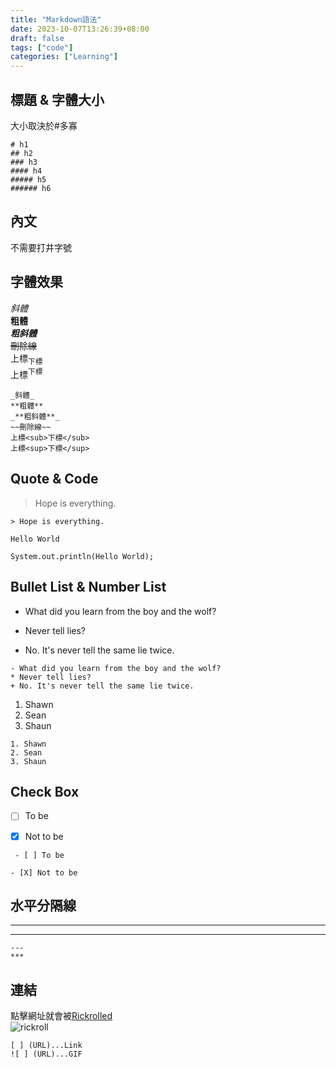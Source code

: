 ```yaml
---
title: "Markdown語法"
date: 2023-10-07T13:26:39+08:00
draft: false
tags: ["code"]
categories: ["Learning"]
---
```

## 標題 & 字體大小
大小取決於#多寡  
```
# h1
## h2
### h3
#### h4
##### h5
###### h6
```

## 內文
不需要打井字號

## 字體效果
_斜體_  
**粗體**  
_**粗斜體**_  
~~刪除線~~  
上標<sub>下標</sub>  
上標<sup>下標</sup>  
```
_斜體_  
**粗體**  
_**粗斜體**_
~~刪除線~~
上標<sub>下標</sub>  
上標<sup>下標</sup>
```                     

## Quote & Code
> Hope is everything.
```
> Hope is everything.
```
`Hello World`
```Java=
System.out.println(Hello World);
```

## Bullet List & Number List 
- What did you learn from the boy and the wolf?
* Never tell lies?
+ No. It's never tell the same lie twice.
```
- What did you learn from the boy and the wolf?
* Never tell lies?
+ No. It's never tell the same lie twice.
```
1. Shawn
2. Sean
3. Shaun
```
1. Shawn
2. Sean
3. Shaun
```
 
 ## Check Box 
 - [ ] To be

 - [X] Not to be
 ```
  - [ ] To be

 - [X] Not to be
  ```

## 水平分隔線 

---
***
```
---
***
```

## 連結
點擊網址就會被[Rickrolled](https://youtu.be/dQw4w9WgXcQ)  
![rickroll](https://media.giphy.com/media/Ju7l5y9osyymQ/giphy.gif)
```
[ ] (URL)...Link
![ ] (URL)...GIF
```



